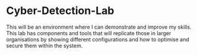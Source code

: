 # Cyber-Detection-Lab
This will be an environment where I can demonstrate and improve my skills. This lab has components and tools that will replicate those in larger organisations by showing different configurations and how to optimise and secure them within the system. 
